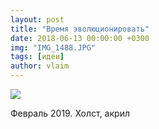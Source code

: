 ```yaml
---
layout: post
title: "Время эволюционировать"
date: 2018-06-13 00:00:00 +0300
img: "IMG_1488.JPG"
tags: [идеи]
author: vlaim
---
```


[![](/blog/assets/img/IMG_1488.JPG)](/blog/assets/img/IMG_1488.JPG)

Февраль 2019. Холст, акрил
